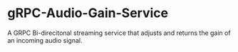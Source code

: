 # gRPC-Audio-Gain-Service
A GRPC Bi-direcitonal streaming service that adjusts and returns the gain of an incoming audio signal.
